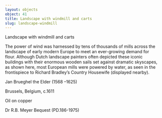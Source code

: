 ```yaml
---
layout: objects
object: 41
title: Landscape with windmill and carts
slug: landscape-windmill
---
```

Landscape with windmill and carts

The power of wind was harnessed by tens of thousands of mills across the landscape of  early modern Europe to meet an ever-growing demand for flour. Although Dutch landscape painters often depicted these iconic buildings with their enormous wooden sails set against dramatic skyscapes, as shown here, most European mills were powered by water, as seen in the frontispiece to Richard Bradley’s Country Housewife (displayed nearby).

Jan Brueghel the Elder (1568 –1625)  

Brussels, Belgium, c.1611

Oil on copper  

Dr R.B. Meyer Bequest (PD.186-1975)
